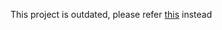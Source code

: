 This project is outdated, please refer [this](https://gitlab.com/baovkb-group/vk-currency-converter) instead
